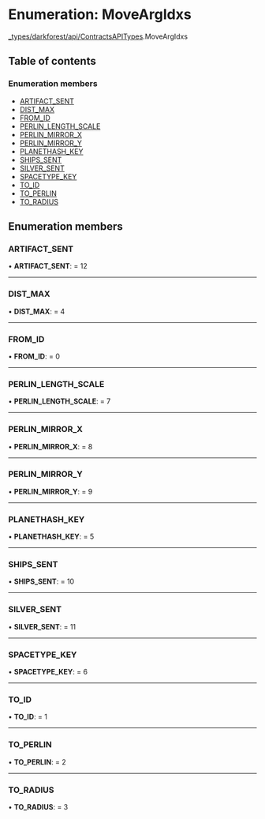 # Enumeration: MoveArgIdxs

[\_types/darkforest/api/ContractsAPITypes](../modules/_types_darkforest_api_contractsapitypes.md).MoveArgIdxs

## Table of contents

### Enumeration members

- [ARTIFACT_SENT](_types_darkforest_api_contractsapitypes.moveargidxs.md#artifact_sent)
- [DIST_MAX](_types_darkforest_api_contractsapitypes.moveargidxs.md#dist_max)
- [FROM_ID](_types_darkforest_api_contractsapitypes.moveargidxs.md#from_id)
- [PERLIN_LENGTH_SCALE](_types_darkforest_api_contractsapitypes.moveargidxs.md#perlin_length_scale)
- [PERLIN_MIRROR_X](_types_darkforest_api_contractsapitypes.moveargidxs.md#perlin_mirror_x)
- [PERLIN_MIRROR_Y](_types_darkforest_api_contractsapitypes.moveargidxs.md#perlin_mirror_y)
- [PLANETHASH_KEY](_types_darkforest_api_contractsapitypes.moveargidxs.md#planethash_key)
- [SHIPS_SENT](_types_darkforest_api_contractsapitypes.moveargidxs.md#ships_sent)
- [SILVER_SENT](_types_darkforest_api_contractsapitypes.moveargidxs.md#silver_sent)
- [SPACETYPE_KEY](_types_darkforest_api_contractsapitypes.moveargidxs.md#spacetype_key)
- [TO_ID](_types_darkforest_api_contractsapitypes.moveargidxs.md#to_id)
- [TO_PERLIN](_types_darkforest_api_contractsapitypes.moveargidxs.md#to_perlin)
- [TO_RADIUS](_types_darkforest_api_contractsapitypes.moveargidxs.md#to_radius)

## Enumeration members

### ARTIFACT_SENT

• **ARTIFACT_SENT**: = 12

---

### DIST_MAX

• **DIST_MAX**: = 4

---

### FROM_ID

• **FROM_ID**: = 0

---

### PERLIN_LENGTH_SCALE

• **PERLIN_LENGTH_SCALE**: = 7

---

### PERLIN_MIRROR_X

• **PERLIN_MIRROR_X**: = 8

---

### PERLIN_MIRROR_Y

• **PERLIN_MIRROR_Y**: = 9

---

### PLANETHASH_KEY

• **PLANETHASH_KEY**: = 5

---

### SHIPS_SENT

• **SHIPS_SENT**: = 10

---

### SILVER_SENT

• **SILVER_SENT**: = 11

---

### SPACETYPE_KEY

• **SPACETYPE_KEY**: = 6

---

### TO_ID

• **TO_ID**: = 1

---

### TO_PERLIN

• **TO_PERLIN**: = 2

---

### TO_RADIUS

• **TO_RADIUS**: = 3
